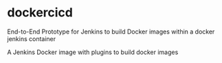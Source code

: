 # dockercicd
End-to-End Prototype for Jenkins to build Docker images within a docker jenkins container

A Jenkins Docker image with plugins to build docker images
